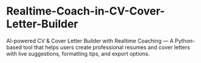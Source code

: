 # Realtime-Coach-in-CV-Cover-Letter-Builder
AI-powered CV &amp; Cover Letter Builder with Realtime Coaching — A Python-based tool that helps users create professional resumes and cover letters with live suggestions, formatting tips, and export options.
